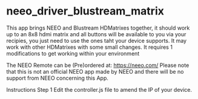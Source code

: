 # neeo_driver_blustream_matrix

This app brings NEEO and Blustream HDMatrixes together, it should work up to an 8x8 hdmi matrix and all buttons will be available to you via your recipies, you just need to use the ones taht your device supports. It may work with other HDMatrixes with some small changes.
It requires 1 modifications to get working within your environment 

The NEEO Remote can be (Pre)ordered at: https://neeo.com/
Please note that this is not an official NEEO app made by NEEO and there will be no support from NEEO concerning this App.

Instructions
Step 1
Edit the controller.js file to amend the IP of your device.
